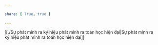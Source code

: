 ---  
share: [ True, true ]  
---  
[[./Sự phát minh ra ký hiệu phát minh ra toán học hiện đại|Sự phát minh ra ký hiệu phát minh ra toán học hiện đại]]